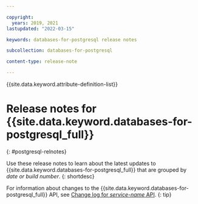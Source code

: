 ```yaml
---

copyright:
  years: 2019, 2021
lastupdated: "2022-03-15"

keywords: databases-for-postgresql release notes

subcollection: databases-for-postgresql

content-type: release-note

---
```


<!-- keywords values above are place holders. Actual values should be pulled from the release notes entries. -->

{{site.data.keyword.attribute-definition-list}}

<!-- You must add the release-note content type in your attribute definitions AND to each release note H2. This will ensure that the release note entry is pulled into the notifications library. -->

# Release notes for {{site.data.keyword.databases-for-postgresql_full}}
{: #postgresql-relnotes}

<!-- The title of your H1 should be Release notes for _service-name_, where _service-name_ is the non-trademarked short version keyref. Include your service name as a search keyword at the top of your Markdown file. See the example keywords above. -->

Use these release notes to learn about the latest updates to {{site.data.keyword.databases-for-postgresql_full}} that are grouped by _date or build number_.
{: shortdesc}

<!-- If you also have a change log for your API or CLI, include the following tip with a link to the change log. -->
For information about changes to the {{site.data.keyword.databases-for-postgresql_full}} API, see [Change log for _service-name_ API](/docs/link-to-change-log).
{: tip}